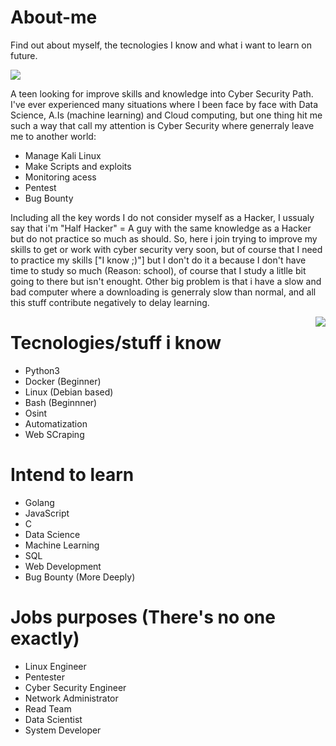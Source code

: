 # About-me
Find out about myself, the tecnologies I know and what i want to learn on future.


<img src="https://cdn.willcarh.art/img/blog/how-to-write-better-bash-spinners/cover.jpg" >

A teen looking for improve skills and knowledge into Cyber Security Path. I've ever experienced many situations where I been face by face with Data Science, A.Is (machine learning) and Cloud computing, but one thing hit me such a way that call my attention is Cyber Security where generraly leave me to another world:

- Manage Kali Linux
- Make Scripts and exploits
- Monitoring acess
- Pentest
- Bug Bounty

Including all the key words I do not consider myself as a Hacker, I ussualy say that i'm "Half Hacker" = A guy with the same knowledge as a Hacker but do not practice so much as should. So, here i join trying to improve my skills to get or work with cyber security very soon, but of course that I need to practice my skills ["I know ;)"] but I don't do it a because I don't have time to study so much (Reason: school), of course that I study a litlle bit going to there but isn't enought. Other big problem is that i have a slow and bad computer where a downloading is generraly slow than normal, and all this stuff contribute negatively to delay learning. 


<img align="right" src="https://pbs.twimg.com/media/FNy_hSnaMAIWz2-.jpg:large" >



# Tecnologies/stuff i know

- Python3
- Docker (Beginner)
- Linux (Debian based)
- Bash (Beginnner)
- Osint
- Automatization
- Web SCraping

# Intend to learn 

- Golang
- JavaScript
- C
- Data Science
- Machine Learning
- SQL
- Web Development
- Bug Bounty (More Deeply)

# Jobs purposes (There's no one exactly)

- Linux Engineer
- Pentester
- Cyber Security Engineer
- Network Administrator
- Read Team
- Data Scientist
- System Developer







